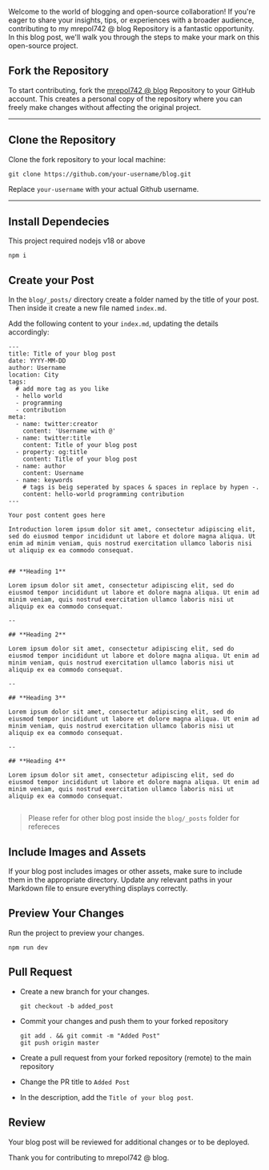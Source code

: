 Welcome to the world of blogging and open-source collaboration! If you're eager to share your insights, tips, or experiences with a broader audience, contributing to my mrepol742 @ blog Repository is a fantastic opportunity. In this blog post, we'll walk you through the steps to make your mark on this open-source project.

## **Fork the Repository**

To start contributing, fork the [mrepol742 @ blog](https://github.com/mrepol742/blog/fork) Repository to your GitHub account. This creates a personal copy of the repository where you can freely make changes without affecting the original project.

---

## **Clone the Repository**

Clone the fork repository to your local machine:
```
git clone https://github.com/your-username/blog.git
```
Replace `your-username`  with your actual Github username.

---

## **Install Dependecies**

This project required nodejs v18 or above

```
npm i
```

## **Create your Post**

In the `blog/_posts/` directory create a folder named by the title of your post. Then inside it create a new file named `index.md`.

Add the following content to your `index.md`, updating the details accordingly:

```
---
title: Title of your blog post
date: YYYY-MM-DD
author: Username
location: City  
tags:
  # add more tag as you like
  - hello world
  - programming
  - contribution
meta:
  - name: twitter:creator
    content: 'Username with @'
  - name: twitter:title
    content: Title of your blog post
  - property: og:title
    content: Title of your blog post
  - name: author
    content: Username
  - name: keywords
    # tags is beig seperated by spaces & spaces in replace by hypen -.
    content: hello-world programming contribution
---

Your post content goes here

Introduction lorem ipsum dolor sit amet, consectetur adipiscing elit, sed do eiusmod tempor incididunt ut labore et dolore magna aliqua. Ut enim ad minim veniam, quis nostrud exercitation ullamco laboris nisi ut aliquip ex ea commodo consequat.


## **Heading 1**

Lorem ipsum dolor sit amet, consectetur adipiscing elit, sed do eiusmod tempor incididunt ut labore et dolore magna aliqua. Ut enim ad minim veniam, quis nostrud exercitation ullamco laboris nisi ut aliquip ex ea commodo consequat.

--

## **Heading 2**

Lorem ipsum dolor sit amet, consectetur adipiscing elit, sed do eiusmod tempor incididunt ut labore et dolore magna aliqua. Ut enim ad minim veniam, quis nostrud exercitation ullamco laboris nisi ut aliquip ex ea commodo consequat.

--

## **Heading 3**

Lorem ipsum dolor sit amet, consectetur adipiscing elit, sed do eiusmod tempor incididunt ut labore et dolore magna aliqua. Ut enim ad minim veniam, quis nostrud exercitation ullamco laboris nisi ut aliquip ex ea commodo consequat.

--

## **Heading 4**

Lorem ipsum dolor sit amet, consectetur adipiscing elit, sed do eiusmod tempor incididunt ut labore et dolore magna aliqua. Ut enim ad minim veniam, quis nostrud exercitation ullamco laboris nisi ut aliquip ex ea commodo consequat.


```

> Please refer for other blog post inside the `blog/_posts` folder for refereces

## **Include Images and Assets**

If your blog post includes images or other assets, make sure to include them in the appropriate directory. Update any relevant paths in your Markdown file to ensure everything displays correctly.

## **Preview Your Changes**

Run the project to preview your changes.

```
npm run dev
```

## **Pull Request**

- Create a new branch for your changes.

  ```
  git checkout -b added_post
  ```

- Commit your changes and push them to your forked repository

  ```
  git add . && git commit -m "Added Post"
  git push origin master
  ```

- Create a pull request from your forked repository (remote) to the main repository
- Change the PR title to `Added Post`

- In the description, add the `Title of your blog post`.

## **Review**

Your blog post will be reviewed for additional changes or to be deployed.

Thank you for contributing to mrepol742 @ blog.